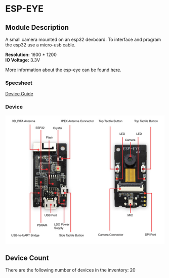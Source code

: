 # ESP-EYE

## Module Description 
A small camera mounted on an esp32 devboard.
To interface and program the esp32 use a micro-usb cable.

**Resolution:** 1600 * 1200\
**IO Voltage:** 3.3V


More information about the esp-eye can be found [here](https://github.com/espressif/esp-who/blob/master/docs/en/get-started/ESP-EYE_Getting_Started_Guide.md).

### Specsheet
[Device Guide](https://github.com/espressif/esp-who/blob/master/docs/en/get-started/ESP-EYE_Getting_Started_Guide.md)


### Device
<img src="../pictures/esp-eye_callout.jpeg" alt="Explanatory picture of esp-eye front and back" title="Explanatory picture of esp-eye front and back">

## Device Count
There are the following number of devices in the inventory: 20